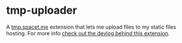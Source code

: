 # tmp-uploader

A [tmp.spacet.me](https://tmp.spacet.me/) extension that lets me upload files to my static files hosting. For more info [check out the devlog behind this extension](https://dev.to/dtinth/tmp-spacet-me-devlog-part-3-3eb2).
